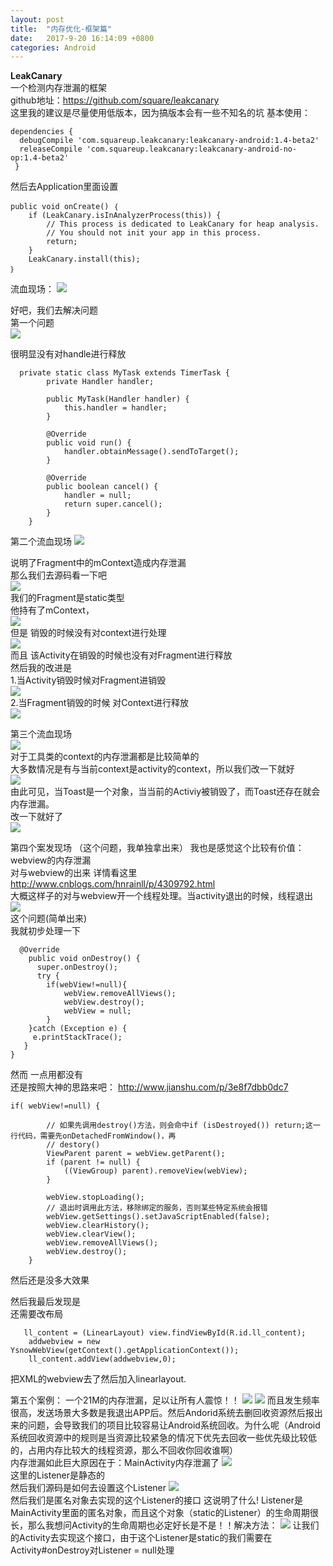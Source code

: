 ```yaml
---
layout: post
title:  "内存优化-框架篇"
date:   2017-9-20 16:14:09 +0800
categories: Android
---
```

**LeakCanary**  
一个检测内存泄漏的框架  
github地址：https://github.com/square/leakcanary  
这里我的建议是尽量使用低版本，因为搞版本会有一些不知名的坑
基本使用：

    dependencies {
      debugCompile 'com.squareup.leakcanary:leakcanary-android:1.4-beta2'
      releaseCompile 'com.squareup.leakcanary:leakcanary-android-no-op:1.4-beta2'
     }
    
然后去Application里面设置

    public void onCreate() ｛
		if (LeakCanary.isInAnalyzerProcess(this)) {
            // This process is dedicated to LeakCanary for heap analysis.
            // You should not init your app in this process.
            return;
        }
        LeakCanary.install(this);
    ｝

流血现场：
![](https://i.imgur.com/sNZGyWt.png)

好吧，我们去解决问题  
第一个问题  
![](https://i.imgur.com/lPlDi6B.png)

很明显没有对handle进行释放  

      private static class MyTask extends TimerTask {
            private Handler handler;

            public MyTask(Handler handler) {
                this.handler = handler;
            }

            @Override
            public void run() {
                handler.obtainMessage().sendToTarget();
            }

            @Override
            public boolean cancel() {
                handler = null;
                return super.cancel();
            }
        }


第二个流血现场    ![](https://i.imgur.com/ASgTvdS.png)

说明了Fragment中的mContext造成内存泄漏  
那么我们去源码看一下吧  
![](https://i.imgur.com/KPE0RKG.png)  
我们的Fragment是static类型  
他持有了mContext，  
![](https://i.imgur.com/eDdp8DG.png)  
但是 销毁的时候没有对context进行处理      
![](https://i.imgur.com/KCfaEiE.png)  
而且 该Activity在销毁的时候也没有对Fragment进行释放  
然后我的改进是  
1.当Activity销毁时候对Fragment进销毁  
![](https://i.imgur.com/mKl936V.png)  
2.当Fragment销毁的时候 对Context进行释放  
![](https://i.imgur.com/jIwzIRB.png)  





第三个流血现场  
![](https://i.imgur.com/qOutGzk.png)  
对于工具类的context的内存泄漏都是比较简单的  
大多数情况是有与当前context是activity的context，所以我们改一下就好  
![](https://i.imgur.com/pB8012k.png)  
由此可见，当Toast是一个对象，当当前的Activiy被销毁了，而Toast还存在就会内存泄漏。  
改一下就好了    
![](https://i.imgur.com/pDKV8t3.png)  


第四个案发现场  （这个问题，我单独拿出来）
我也是感觉这个比较有价值：webview的内存泄漏  
对与webview的出来 详情看这里 http://www.cnblogs.com/hnrainll/p/4309792.html  
大概这样子的对与webview开一个线程处理。当activity退出的时候，线程退出  
![](https://i.imgur.com/i4gW5Ob.png)  
这个问题(简单出来)  
我就初步处理一下  
     
      @Override
        public void onDestroy() {
          super.onDestroy();
          try {
            if(webView!=null){
                webView.removeAllViews();
                webView.destroy();
                webView = null;
            }
        }catch (Exception e) {
         e.printStackTrace();
       }
    }
然而 一点用都没有  
还是按照大神的思路来吧：  http://www.jianshu.com/p/3e8f7dbb0dc7  
    
    if( webView!=null) {

            // 如果先调用destroy()方法，则会命中if (isDestroyed()) return;这一行代码，需要先onDetachedFromWindow()，再
            // destory()
            ViewParent parent = webView.getParent();
            if (parent != null) {
                ((ViewGroup) parent).removeView(webView);
            }

            webView.stopLoading();
            // 退出时调用此方法，移除绑定的服务，否则某些特定系统会报错
            webView.getSettings().setJavaScriptEnabled(false);
            webView.clearHistory();
            webView.clearView();
            webView.removeAllViews();
            webView.destroy();
        }

  然后还是没多大效果  

  然后我最后发现是  
  还需要改布局  
    
       ll_content = (LinearLayout) view.findViewById(R.id.ll_content);
        addwebview = new YsnowWebView(getContext().getApplicationContext());
        ll_content.addView(addwebview,0);

把XML的webview去了然后加入linearlayout.  


第五个案例：
一个21M的内存泄漏，足以让所有人震惊！！
![](https://i.imgur.com/QLRwAIU.png)
![](https://i.imgur.com/QGawhIF.png)
而且发生频率很高，发送场景大多数是我退出APP后。然后Andorid系统去删回收资源然后报出来的问题，会导致我们的项目比较容易让Android系统回收。为什么呢（Android系统回收资源中的规则是当资源比较紧急的情况下优先去回收一些优先级比较低的，占用内存比较大的线程资源，那么不回收你回收谁啊）  
内存泄漏如此巨大原因在于：MainActivity内存泄漏了
![](https://i.imgur.com/UqWLJ4f.png)  
这里的Listener是静态的  
然后我们源码是如何去设置这个Listener
![](https://i.imgur.com/NNa70il.png)  
然后我们是匿名对象去实现的这个Listener的接口
这说明了什么!
Listener是MainActivity里面的匿名对象，而且这个对象（static的Listener）的生命周期很长，那么我想问Activity的生命周期也必定好长是不是！！解决方法：
![](https://i.imgur.com/Eh4Iz6P.png)
让我们的Activity去实现这个接口，由于这个Listener是static的我们需要在Activity#onDestroy对Listener = null处理

